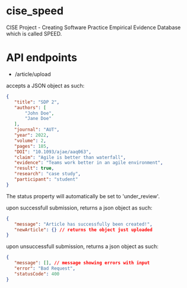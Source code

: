 # cise_speed
CISE Project - Creating Software Practice Empirical Evidence Database which is called SPEED.

# API endpoints

 - /article/upload

 accepts a JSON object as such:

 ```json
 {
    "title": "SDP 2",
    "authors": [
        "John Doe",
        "Jane Doe"
    ],
    "journal": "AUT",
    "year": 2022,
    "volume": 2,
    "pages": 185,
    "DOI": "10.1093/ajae/aaq063",
    "claim": "Agile is better than waterfall",
    "evidence": "Teams work better in an agile environment",
    "result": true,
    "research": "case study",
    "participant": "student"
 }
 ```

 The status property will automatically be set to 'under_review'.

 upon successfull submission, returns a json object as such:

 ```json
 {
    "message": "Article has successfully been created!",
    "newArticle": {} // returns the object just uploaded
}
 ```

upon unsuccessfull submission, returns a json object as such:

 ```json
 {
    "message": [], // message showing errors with input
    "error": "Bad Request",
    "statusCode": 400
}
```
